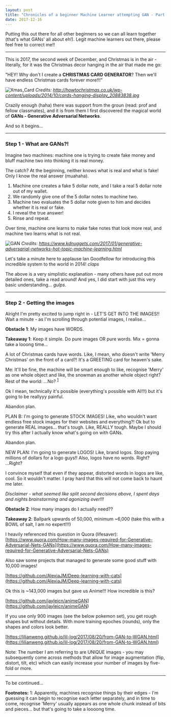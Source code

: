 ```yaml
---
layout: post
title: "Chronicles of a beginner Machine Learner attempting GAN - Part 1"
date: 2017-12-16
---
```



Putting this out there for all other beginners so we can all learn together (that's what GANs' all about eh!). Legit machine learners out there, please feel free to correct me!!

---

This is 2017, the second week of December, and Christmas is in the air - literally, for it was the Christmas decor hanging in the air that made me go:

"HEY! Why don't I create a __CHRISTMAS CARD GENERATOR__? Then we'll have endless Christmas cards forever more!!!"

![Xmas_Card](https://user-images.githubusercontent.com/21985915/34067873-62a03d1e-e26c-11e7-997b-58148cc59224.png)
*Credits: http://howtochristmas.co.uk/wp-content/uploads/2014/10/cards-hanging-display_20883838.jpg*

Crazily enough (haha) there was support from the groun (read: prof and fellow classmates), and it is from them I first discovered the magical world of __GANs - Generative Adversarial Networks__.


And so it begins...


---


### Step 1 - What are GANs?!


Imagine two machines: machine one is trying to create fake money and bluff machine two into thinking it is real money. 


The catch? At the beginning, neither knows what is real and what is fake! Only I know the real answer (muahaha).


1) Machine one creates a fake 5 dollar note, and I take a real 5 dollar note out of my wallet.
2) We randomly give one of the 5 dollar notes to machine two.
3) Machine two evaluates the 5 dollar note given to him and decides whether it is real or fake.
4) I reveal the true answer!
5) Rinse and repeat.


Over time, machine one learns to make fake notes that look more real, and machine two learns what is not real.


![GAN](https://user-images.githubusercontent.com/21985915/34067884-a6ad54ec-e26c-11e7-960b-dac5415ff0ac.png)
*Credits: https://www.kdnuggets.com/2017/01/generative-adversarial-networks-hot-topic-machine-learning.html*


Let's take a minute here to applause Ian Goodfellow for introducing this incredible system to the world in 2014! *claps*


The above is a very simplistic explanation - many others have put out more detailed ones, take a read around! And yes, I did start with just this very basic understanding... *gulps*.


---


### Step 2 - Getting the images


Alright I'm pretty excited to jump right in - LET'S GET INTO THE IMAGES!!
Wait a minute - as I'm scrolling through potential images, I realise...


__Obstacle 1__: My images have WORDS.

__Takeaway 1__: Keep it simple. Do pure images OR pure words. Mix = gonna take a looong time...


A lot of Christmas cards have words. Like, I mean, who doesn't write 'Merry Christmas' on the front of a card?! It's a GREETING card for heaven's sake.


Me: It'll be fine, the machine will be smart enough to like, recognise 'Merry' as one whole object and like, the snowman as another whole object right?
Rest of the world: ...No? <sup>[1](#footnote1)</sup>


Ok I mean, technically it's possible (everything's possible with AI!!!) but it's going to be reallyyy painful.


Abandon plan.


PLAN B: I'm going to generate STOCK IMAGES! Like, who wouldn't want endless free stock images for their websites and everything?! Ok but to generate REAL images... that's tough. Like, REALLY tough. Maybe I should try this after I actually know what's going on with GANs.


Abandon plan.


NEW PLAN: I'm going to generate LOGOS! Like, brand logos. Stop paying millions of dollars for a logo guys!! Also, logos have no words. Right? ...Right?


I convince myself that even if they appear, distorted words in logos are like, cool. So it wouldn't matter. I pray hard that this will not come back to haunt me later.


*Disclaimer - what seemed like split second decisions above, I spent days and nights brainstorming and agonizing over!!!*


__Obstacle 2__: How many images do I actually need??

__Takeaway 2__: Ballpark upwards of 50,000, minimum ~6,000 (take this with a BOWL of salt, I am no expert!!!)


I heavily referenced this question in Quora (lifesaver):
[https://www.quora.com/How-many-images-required-for-Generative-Adversarial-Nets-GANs](https://www.quora.com/How-many-images-required-for-Generative-Adversarial-Nets-GANs)


Also saw some projects that managed to generate some good stuff with 10,000 images!


[https://github.com/AlexiaJM/Deep-learning-with-cats](https://github.com/AlexiaJM/Deep-learning-with-cats)

Ok this is ~143,000 images but gave us Anime!!! How incredible is this?

[https://github.com/jayleicn/animeGAN]
(https://github.com/jayleicn/animeGAN)


If you use only 900 images (see the below pokemon set), you get rough shapes but without details. With more training epoches (rounds), only the shapes and colors look better.

[https://lilianweng.github.io/lil-log/2017/08/20/from-GAN-to-WGAN.html]
(https://lilianweng.github.io/lil-log/2017/08/20/from-GAN-to-WGAN.html)

Note: The number I am referring to are UNIQUE images - you may subsequently come across methods that allow for image augmentation (flip, distort, tilt, etc) which can easily increase your number of images by five-fold or more.


---


To be continued...



__Footnotes:__
<a name="footnote1">1</a>: Apparently, machines recognise things by their edges - I'm guessing it can begin to recognise each letter separately, and in time to come, recognise 'Merry' usually appears as one whole chunk instead of bits and pieces... but that's going to take a loooong time.

